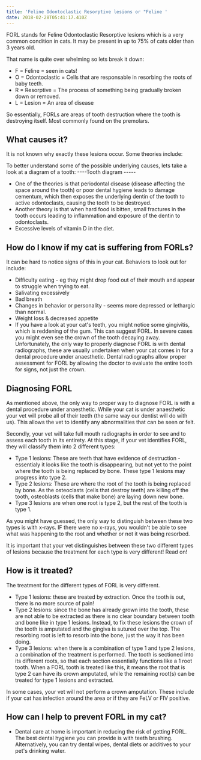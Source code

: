 ```yaml
---
title: 'Feline Odontoclastic Resorptive lesions or "Feline '
date: 2018-02-28T05:41:17.410Z
---
```

FORL stands for Feline Odontoclastic Resorptive lesions which is a very common condition in cats. It may be present in up to 75% of cats older than 3 years old.

That name is quite over whelming so lets break it down:
* F = Feline = seen in cats! 
* O = Odontoclastic = Cells that are responsable in resorbing the roots of baby teeth.
* R = Resorptive = The process of something being gradually broken down or removed. 
* L = Lesion = An area of disease

So essentially, FORLs are areas of tooth destruction where the tooth is destroying itself. Most commonly found on the premolars.

## What causes it?
It is not known why exactly these lesions occur. Some theories include:

To better understand some of the possible underlying causes, lets take a look at a diagram of a tooth:
----Tooth diagram -----


* One of the theories is that periodontal disease (disease affecting the space around the tooth) or poor dental hygiene leads to damage cementum, which then exposes the underlying dentin of the tooth to active odontoclasts, causing the tooth to be destroyed.
* Another theory is that when hard food is bitten, small fractures in the tooth occurs leading to inflammation and exposure of the dentin to odontoclasts. 
* Excessive levels of vitamin D in the diet.


## How do I know if my cat is suffering from FORLs?
It can be hard to notice signs of this in your cat. Behaviors to look out for include:
* Difficulty eating - eg they might drop food out of their mouth and appear to struggle when trying to eat.
* Salivating excessively 
* Bad breath
* Changes in behavior or personality - seems more depressed or lethargic than normal. 
* Weight loss & decreased appetite
* If you have a look at your cat's teeth, you might notice some gingivitis, which is reddening of the gum. This can suggest FORL. In severe cases you might even see the crown of the tooth decaying away. Unfortunately, the only way to properly diagnose FORL is with dental radiographs, these are usually undertaken when your cat comes in for a dental procedure under anaesthetic. Dental radiographs allow proper assessment for FORL by allowing the doctor to evaluate the entire tooth for signs, not just the crown.

## Diagnosing FORL 

As mentioned above, the only way to proper way to diagnose FORL is with a dental procedure under anaesthetic.
While your cat is under anaesthetic your vet will probe all of their teeth (the same way our dentist will do with us). This allows the vet to identify any abnormalities that can be seen or felt.

Secondly, your vet will take full mouth radiographs in order to see and to assess each tooth in its entirety. At this stage, if your vet identifies FORL, they will classify them into 2 different types:
* Type 1 lesions: These are teeth that have evidence of destruction - essentialy it looks like the tooth is disappearing, but not yet to the point where the tooth is being replaced by bone. These type 1 lesions may progress into type 2. 
* Type 2 lesions: These are where the root of the tooth is being replaced by bone. As the osteoclasts (cells that destroy teeth) are killing off the tooth, osteoblasts (cells that make bone) are laying down new bone.
* Type 3 lesions are when one root is type 2, but the rest of the tooth is type 1. 

As you might have guessed, the only way to distinguish between these two types is with x-rays. IF there were no x-rays, you wouldn't be able to see what was happening to the root and whether or not it was being resorbed.  

It is important that your vet distinguishes between these two different types of lesions because the treatment for each type is very different! Read on! 

## How is it treated?

The treatment for the different types of FORL is very different.

* Type 1 lesions: these are treated by extraction. Once the tooth is out, there is no more source of pain! 
* Type 2 lesions: since the bone has already grown into the tooth, these are not able to be extracted as there is no clear boundary between tooth and bone like in type 1 lesions. Instead, to fix these lesions the crown of the tooth is amputated and the gingiva is sutured over the top. The resorbing root is left to resorb into the bone, just the way it has been doing. 
* Type 3 lesions: when there is a combination of type 1 and type 2 lesions, a combination of the treatment is performed. The tooth is sectioned into its different roots, so that each section essentially functions like a 1 root tooth. When a FORL tooth is treated like this, it means the root that is type 2 can have its crown amputated, while the remaining root(s) can be treated for type 1 lesions and extracted. 

In some cases, your vet will not perform a crown amputation. These include if your cat has infection around the area or if they are FeLV or FIV positive. 

## How can I help to prevent FORL in my cat?
* Dental care at home is important in reducing the risk of getting FORL. The best dental hygiene you can provide is with teeth brushing. Alternatively, you can try dental wipes, dental diets or additives to your pet's drinking water. 




